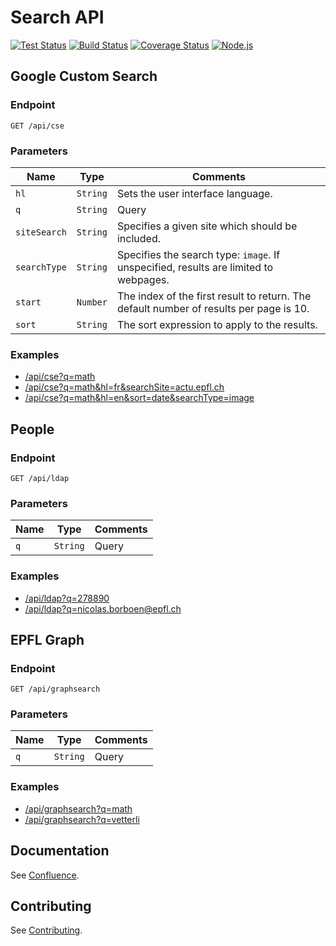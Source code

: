 # Search API

[![Test Status][github-actions-image-test]][github-actions-url]
[![Build Status][github-actions-image-build]][github-actions-url]
[![Coverage Status][codecov-image]][codecov-url]
[![Node.js](https://img.shields.io/badge/Node.js-18.x-3c873a.svg)][node18-url]

## Google Custom Search

### Endpoint

`GET /api/cse`

### Parameters

| Name         | Type     | Comments                                                                               |
| ------------ | -------- | -------------------------------------------------------------------------------------- |
| `hl`         | `String` | Sets the user interface language.                                                      |
| `q`          | `String` | Query                                                                                  |
| `siteSearch` | `String` | Specifies a given site which should be included.                                       |
| `searchType` | `String` | Specifies the search type: `image`. If unspecified, results are limited to webpages.   |
| `start`      | `Number` | The index of the first result to return. The default number of results per page is 10. |
| `sort`       | `String` | The sort expression to apply to the results.                                           |

### Examples

- [/api/cse?q=math][cse-1]
- [/api/cse?q=math&hl=fr&searchSite=actu.epfl.ch][cse-2]
- [/api/cse?q=math&hl=en&sort=date&searchType=image][cse-3]

## People

### Endpoint

`GET /api/ldap`

### Parameters

| Name | Type     | Comments |
| ---- | -------- | -------- |
| `q`  | `String` | Query    |

### Examples

- [/api/ldap?q=278890][ldap-1]
- [/api/ldap?q=nicolas.borboen@epfl.ch][ldap-2]

## EPFL Graph

### Endpoint

`GET /api/graphsearch`

### Parameters

| Name | Type     | Comments |
| ---- | -------- | -------- |
| `q`  | `String` | Query    |

### Examples

- [/api/graphsearch?q=math][graphsearch-1]
- [/api/graphsearch?q=vetterli][graphsearch-2]

## Documentation

See [Confluence][confluence-url].

## Contributing

See [Contributing](CONTRIBUTING.md).

[github-actions-image-test]: https://github.com/epfl-si/search-api/workflows/Test/badge.svg?branch=main
[github-actions-image-build]: https://github.com/epfl-si/search-api/workflows/Build/badge.svg?branch=main
[github-actions-url]: https://github.com/epfl-si/search-api/actions
[codecov-image]: https://codecov.io/gh/epfl-si/search-api/branch/main/graph/badge.svg
[codecov-url]: https://codecov.io/gh/epfl-si/search-api
[confluence-url]: https://confluence.epfl.ch:8443/pages/viewpage.action?pageId=221185381
[node18-url]: https://nodejs.org/en/blog/announcements/v18-release-announce
[cse-1]: http://127.0.0.1:5555/api/cse?q=math
[cse-2]: http://127.0.0.1:5555/api/cse?q=math&hl=fr&searchSite=actu.epfl.ch
[cse-3]: http://127.0.0.1:5555/api/cse?q=math&hl=en&sort=date&searchType=image
[ldap-1]: http://127.0.0.1:5555/api/ldap?q=278890
[ldap-2]: http://127.0.0.1:5555/api/ldap?q=nicolas.borboen@epfl.ch
[graphsearch-1]: http://127.0.0.1:5555/api/graphsearch?q=math
[graphsearch-2]: http://127.0.0.1:5555/api/graphsearch?q=vetterli
